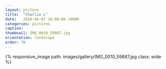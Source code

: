 ```yaml
---
layout: picture
title:  "Charlie L"
date:   2020-06-07 10:00:00 +0000
categories: pictures
caption: 
thumbnail: IMG_0010_59887.jpg
orientation: landscape
order: 70
---
```

{% responsive_image path: images/gallery/IMG_0010_59887.jpg class: wide %}
